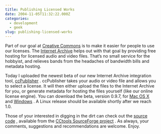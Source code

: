 ```yaml
---
title: Publishing Licensed Works
date: 2004-11-05T11:32:22.000Z
categories:
  - development
  - geek
slug: publishing-licensed-works
---
```

Part of our goal at [Creative Commons][1]  is to make it easier for people to use our licenses. The [Internet Archive][2]  helps out with that goal by providing free hosting for licensed audio and video files. That’s no small service for the hobbyist, and relieves bands from the headaches of bandwidth bills and metadata hosting.

Today I uploaded the newest beta of our new Internet Archive integration tool, [ccPublisher][3] . ccPublisher takes your audio or video file and allows you to select a license. It will then either upload the files to the Internet Archive for you, or generate metadata for hosting the files yourself (like our online license engine). You can download the beta, version 0.9.7, for [Mac <span class="caps">OS</span> X][4]  and [Windows][5] . A Linux release should be available shortly after we reach 1.0.

Those of your interested in digging in the dirt can check out the [source code][6] , available from the [CCtools SourceForge project][7] . As always, your comments, suggestions and recommendations are welcome. Enjoy.



 [1]: http://creativecommons.org
 [2]: http://archive.org
 [3]: http://creativecommons.org/weblog/entry/4507
 [4]: http://mirrors.creativecommons.org/software/publisher/ccpublisher-0.9.7.dmg
 [5]: http://mirrors.creativecommons.org/software/publisher/ccpublisher-0.9.7.msi
 [6]: http://cvs.sourceforge.net/viewcvs.py/cctools/cctag-gui/
 [7]: http://sourceforge.net/projects/cctools
